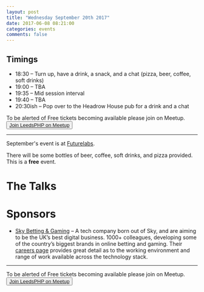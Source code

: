 ```yaml
---
layout: post
title: "Wednesday September 20th 2017"
date: 2017-06-08 08:21:00
categories: events
comments: false
---
```


## Timings
* 18:30 – Turn up, have a drink, a snack, and a chat (pizza, beer, coffee, soft drinks)
* 19:00 – TBA
* 19:35 – Mid session interval
* 19:40 – TBA
* 20:30ish – Pop over to the Headrow House pub for a drink and a chat

To be alerted of Free tickets becoming available please join on Meetup. <button>[Join LeedsPHP on Meetup](https://www.meetup.com/leedsphp/)</button>

<hr/>

September's event is at [Futurelabs](http://futurelabs.org.uk/).

There will be some bottles of beer, coffee, soft drinks, and pizza provided. This is a **free** event.

# The Talks

# Sponsors

* [Sky Betting & Gaming](http://skybetcareers.com/about-us) – A tech company born out of Sky, and are aiming to be the UK’s best digital business. 1000+ colleagues, developing some of the country’s biggest brands in online betting and gaming. Their [careers page](http://skybetcareers.com/) provides great detail as to the working environment and range of work available across the technology stack.

<hr/>

To be alerted of Free tickets becoming available please join on Meetup. <button>[Join LeedsPHP on Meetup](https://www.meetup.com/leedsphp/)</button>
